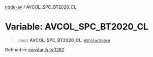 [node-av](../globals.md) / AVCOL\_SPC\_BT2020\_CL

# Variable: AVCOL\_SPC\_BT2020\_CL

> `const` **AVCOL\_SPC\_BT2020\_CL**: [`AVColorSpace`](../type-aliases/AVColorSpace.md)

Defined in: [constants.ts:1282](https://github.com/seydx/av/blob/f8631fc881b394300b1479f511d55cf1c370a87f/src/constants/constants.ts#L1282)
